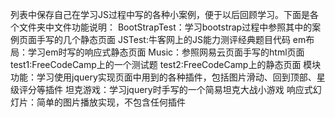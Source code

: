 列表中保存自己在学习JS过程中写的各种小案例，便于以后回顾学习。下面是各个文件夹中文件功能说明：
BootStrapTest：学习bootstrap过程中参照其中的案例页面手写的几个静态页面
JSTest:牛客网上的JS能力测评经典题目代码
em布局：学习em时写的响应式静态页面
Music：参照网易云页面手写的html页面
test1:FreeCodeCamp上的一个测试题
test2:FreeCodeCamp上的静态页面
模块功能：学习使用jquery实现页面中用到的各种插件，包括图片滑动、回到顶部、星级评分等插件
坦克游戏：学习jquery时手写的一个简易坦克大战小游戏
响应式幻灯片：简单的图片播放实现，不包含任何插件
